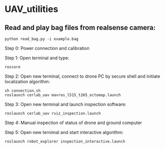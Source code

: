 # UAV_utilities
## Read and play bag files from realsense camera:
```
python read_bag.py -i example.bag
```

Step 0: Power connection and calibration

Step 1: Open terminal and type:
```
roscore
```
Step 2: Open new terminal, connect to drone PC by secure shell and initiate localization algorithm:
```
sh connection.sh
roslaunch cerlab_uav mavros_l515_t265_octomap.launch
```
Step 3: Open new terminal and launch inspection software:
```
roslaunch cerlab_uav rviz_inspection.launch
```
Step 4: Manual inspection of status of drone and ground computer

Step 5: Open new ternimal and start interactive algorithm:
```
roslaunch robot_explorer inspection_interactive.launch
```
